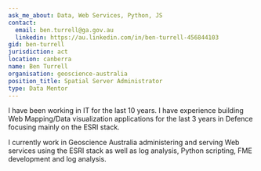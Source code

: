 ```yaml
---
ask_me_about: Data, Web Services, Python, JS
contact:
  email: ben.turrell@ga.gov.au
  linkedin: https://au.linkedin.com/in/ben-turrell-456844103
gid: ben-turrell
jurisdiction: act
location: canberra
name: Ben Turrell
organisation: geoscience-australia
position_title: Spatial Server Administrator
type: Data Mentor
---
```


I have been working in IT for the last 10 years. I have experience building Web Mapping/Data visualization applications for the last 3 years in Defence focusing mainly on the ESRI stack.

I currently work in Geoscience Australia administering and serving Web services using the ESRI stack as well as log analysis, Python scripting, FME development and log analysis.